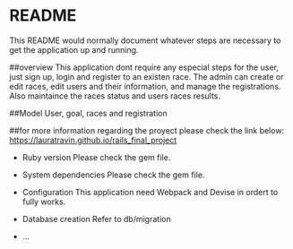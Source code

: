 # README

This README would normally document whatever steps are necessary to get the
application up and running.



##overview
This application dont require any especial steps for the user, just sign up, login and register to an existen race.
The admin can create or edit races, edit users and their information, and manage the registrations.
Also maintaince the races status and users races results.

##Model
User, goal, races and registration

##for more information regarding the proyect please check the link below:
https://lauratravin.github.io/rails_final_project

* Ruby version
Please check the gem file.

* System dependencies
Please check the gem file.

* Configuration
This application need Webpack and Devise in ordert to fully works.

* Database creation
Refer to db/migration





* ...
